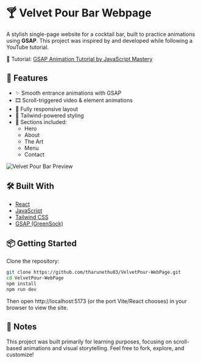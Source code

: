 # 🍸 Velvet Pour Bar Webpage

A stylish single-page website for a cocktail bar, built to practice animations using **GSAP**. This project was inspired by and developed while following a YouTube tutorial.

🎥 Tutorial: [GSAP Animation Tutorial by JavaScript Mastery](https://youtu.be/AW1yfBKRMKc?si=59XLDT19j55AFQNr)

## 🚀 Features

- ✨ Smooth entrance animations with GSAP
- 🎞️ Scroll-triggered video & element animations
- 📱 Fully responsive layout
- 🌿 Tailwind-powered styling
- 🔗 Sections included:
  - Hero
  - About
  - The Art
  - Menu
  - Contact

![Velvet Pour Bar Preview](./public/ss.png)

## 🛠️ Built With

- [React](https://reactjs.org/)
- [JavaScript](https://developer.mozilla.org/en-US/docs/Web/JavaScript)
- [Tailwind CSS](https://tailwindcss.com/)
- [GSAP (GreenSock)](https://gsap.com/)

## 📦 Getting Started

Clone the repository:

```bash
git clone https://github.com/tharunethu03/VelvetPour-WebPage.git
cd VelvetPour-WebPage
npm install
npm run dev
```
Then open http://localhost:5173 (or the port Vite/React chooses) in your browser to view the site.

## 🧠 Notes
This project was built primarily for learning purposes, focusing on scroll-based animations and visual storytelling. Feel free to fork, explore, and customize!
